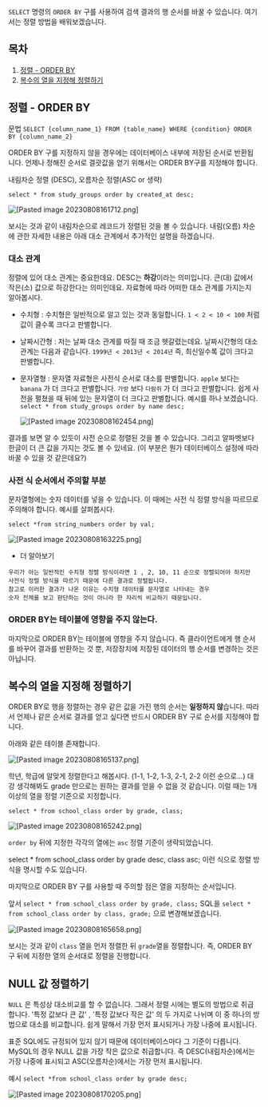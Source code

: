 `SELECT` 명령의 `ORDER BY` 구를 사용하여 검색 결과의 행 순서를 바꿀 수 있습니다. 여기서는 정렬 방법을 배워보겠습니다.

## 목차

1. [정렬 - ORDER BY](https://github.com/JxxHxxx/sql-master/blob/master/src/docs/3%EC%9E%A5%20%EC%A0%95%EB%A0%AC%EA%B3%BC%20%EC%97%B0%EC%82%B0/(1)%20ORDER%20BY.md#%EC%A0%95%EB%A0%AC---order-by)
2. [복수의 열을 지정해 정렬하기](https://github.com/JxxHxxx/sql-master/blob/master/src/docs/3%EC%9E%A5%20%EC%A0%95%EB%A0%AC%EA%B3%BC%20%EC%97%B0%EC%82%B0/(1)%20ORDER%20BY.md#%EB%B3%B5%EC%88%98%EC%9D%98-%EC%97%B4%EC%9D%84-%EC%A7%80%EC%A0%95%ED%95%B4-%EC%A0%95%EB%A0%AC%ED%95%98%EA%B8%B0)

## 정렬 - ORDER BY

문법
`SELECT {column_name_1} FROM {table_name} WHERE {condition} ORDER BY {column_name_2}` 

ORDER BY 구를 지정하지 않을 경우에는 데이터베이스 내부에 저장된 순서로 반환됩니다. 언제나 정해진 순서로 결괏값을 얻기 위해서는 ORDER BY구를 지정해야 합니다.

내림차순 정렬 (DESC), 오름차순 정렬(ASC or 생략)

`select * from study_groups order by created_at desc;`

![[Pasted image 20230808161712.png]](https://github.com/JxxHxxx/sql-master/blob/master/src/docs/3%EC%9E%A5%20%EC%A0%95%EB%A0%AC%EA%B3%BC%20%EC%97%B0%EC%82%B0/Pasted%20image%2020230808161712.png)

보시는 것과 같이 내림차순으로 레코드가 정렬된 것을 볼 수 있습니다. 내림(오름) 차순에 관한 자세한 내용은 아래 대소 관계에서 추가적인 설명을 하겠습니다.

### 대소 관계

정렬에 있어 대소 관계는 중요한데요. DESC는 **하강**이라는 의미입니다. 큰(대) 값에서 작은(소) 값으로 하강한다는 의미인데요. 자료형에 따라 어떠한 대소 관계를 가지는지 알아봅시다.

- 수치형 : 수치형은 일반적으로 알고 있는 것과 동일합니다. `1 < 2 < 10 < 100` 처럼 값이 클수록 크다고 판별합니다.

- 날짜시간형 : 저는 날짜 대소 관계를 따질 때 조금 헷갈렸는데요. 날짜시간형의 대소 관계는 다음과 같습니다. `1999년 < 2013년 < 2014년` 즉, 최신일수록 값이 크다고 판별합니다. 

- 문자열형 : 문자열 자료형은 사전식 순서로 대소를 판별합니다. `apple` 보다는 `banana` 가 더 크다고 판별합니다.  `가방` 보다 `다람쥐` 가 더 크다고 판별합니다. 쉽게 사전을 펼쳤을 때 뒤에 있는 문자열이 더 크다고 판별합니다. 예시를 하나 보겠습니다.
   `select * from study_groups order by name desc;`

	![[Pasted image 20230808162454.png]](https://github.com/JxxHxxx/sql-master/blob/master/src/docs/3%EC%9E%A5%20%EC%A0%95%EB%A0%AC%EA%B3%BC%20%EC%97%B0%EC%82%B0/Pasted%20image%2020230808162454.png)

 결과를 보면 알 수 있듯이 사전 순으로 정렬된 것을 볼 수 있습니다. 그리고 알파벳보다 한글이 더 큰 값을 가지는 것도 볼 수 있네요. (이 부분은 뭔가 데이터베이스 설정에 따라 바꿀 수 있을 것 같은데요?)


### 사전 식 순서에서 주의할 부분
문자열형에는 숫자 데이터를 넣을 수 있습니다. 이 때에는 사전 식 정렬 방식을 따르므로 주의해야 합니다. 예시를 살펴봅시다.

`select *from string_numbers order by val;`

![[Pasted image 20230808163225.png]](https://github.com/JxxHxxx/sql-master/blob/master/src/docs/3%EC%9E%A5%20%EC%A0%95%EB%A0%AC%EA%B3%BC%20%EC%97%B0%EC%82%B0/Pasted%20image%2020230808163225.png)

- 더 알아보기
```
우리가 아는 일반적인 수치형 정렬 방식이라면 1 , 2, 10, 11 순으로 정렬되어야 하지만 
사전식 정렬 방식을 따르기 때문에 다른 결과로 정렬됩니다. 
참고로 이러한 결과가 나온 이유는 수치형 데이터를 문자열로 나타내는 경우 
숫자 전체를 보고 판단하는 것이 아니라 한 자리씩 비교하기 때문입니다.
```

### ORDER BY는 테이블에 영향을 주지 않는다.

마지막으로 ORDER BY는 테이블에 영향을 주지 않습니다. 즉 클라이언트에게 행 순서를 바꾸어 결과를 반환하는 것 뿐, 저장장치에 저장된 데이터의 행 순서를 변경하는 것은 아닙니다.


## 복수의 열을 지정해 정렬하기

ORDER BY로 행을 정렬하는 경우 같은 값을 가진 행의 순서는 **일정하지 않**습니다. 따라서 언제나 같은 순서로 결과를 얻고 싶다면 반드시 ORDER BY 구로 순서를 지정해야 합니다.

아래와 같은 테이블 존재합니다.

![[Pasted image 20230808165137.png]](https://github.com/JxxHxxx/sql-master/blob/master/src/docs/3%EC%9E%A5%20%EC%A0%95%EB%A0%AC%EA%B3%BC%20%EC%97%B0%EC%82%B0/Pasted%20image%2020230808165137.png)

학년, 학급에 알맞게 정렬한다고 해봅시다. (1-1, 1-2, 1-3, 2-1, 2-2 이런 순으로...) 대강 생각해봐도 grade 만으로는 원하는 결과를 얻을 수 없을 것 같습니다. 이럴 때는 1개 이상의 열을 정렬 기준으로 지정합니다.

`select * from school_class order by grade, class;`

![[Pasted image 20230808165242.png]](https://github.com/JxxHxxx/sql-master/blob/master/src/docs/3%EC%9E%A5%20%EC%A0%95%EB%A0%AC%EA%B3%BC%20%EC%97%B0%EC%82%B0/Pasted%20image%2020230808165242.png)

`order by` 뒤에 지정한 각각의 열에는 `asc` 정렬 기준이 생략되었습니다. 

select * from school_class order by grade desc, class asc; 이런 식으로 정렬 방식을 명시할 수도 있습니다.

마지막으로 ORDER BY 구를 사용할 때 주의할 점은 열을 지정하는 순서입니다.

앞서 `select * from school_class order by grade, class;` SQL을 
`select * from school_class order by class, grade;` 으로 변경해보겠습니다.

![[Pasted image 20230808165658.png]](https://github.com/JxxHxxx/sql-master/blob/master/src/docs/3%EC%9E%A5%20%EC%A0%95%EB%A0%AC%EA%B3%BC%20%EC%97%B0%EC%82%B0/Pasted%20image%2020230808165658.png)

보시는 것과 같이 `class` 열을 먼저 정렬한 뒤 `grade`열을 정렬합니다. 즉, ORDER BY 구 뒤에 지정한 열의 순서대로 정렬을 진행합니다.

## NULL 값 정렬하기

`NULL` 은 특성상 대소비교를 할 수 없습니다. 그래서 정렬 시에는 별도의 방법으로 취급합니다. '특정 값보다 큰 값' , '특정 값보다 작은 값' 의 두 가지로 나뉘며 이 중 하나의 방법으로 대소를 비교합니다. 쉽게 말해서 가장 먼저 표시되거나 가장 나중에 표시됩니다.

표준 SQL에도 규정되어 있지 않기 때문에 데이터베이스마다 그 기준이 다릅니다. MySQL의 경우 NULL 값을 가장 작은 값으로 취급합니다. 즉 DESC(내림차순)에서는 가장 나중에 표시되고 ASC(오름차순)에서는 가장 먼저 표시됩니다.

예시
`select *from school_class order by grade desc;`

![[Pasted image 20230808170205.png]](https://github.com/JxxHxxx/sql-master/blob/master/src/docs/3%EC%9E%A5%20%EC%A0%95%EB%A0%AC%EA%B3%BC%20%EC%97%B0%EC%82%B0/Pasted%20image%2020230808170205.png)
